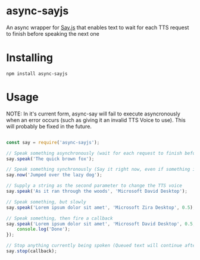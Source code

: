 # async-sayjs
An async wrapper for [Say.js](https://github.com/marak/say.js/) that enables text to wait for each TTS request to finish before speaking the next one

# Installing

`npm install async-sayjs`

# Usage

NOTE: In it's current form, async-say will fail to execute asyncronously when an error occurs (such as giving it an invalid TTS Voice to use). This will probably be fixed in the future.

``` Javascript

const say = require('async-sayjs');

// Speak something asynchronously (wait for each request to finish before moving on)
say.speak('The quick brown fox');

// Speak something synchronously (Say it right now, even if something is already being said)
say.now('Jumped over the lazy dog');

// Supply a string as the second parameter to change the TTS voice
say.speak('As it ran through the woods', 'Microsoft David Desktop');

// Speak something, but slowly
say.speak('Lorem ipsum dolor sit amet', 'Microsoft Zira Desktop', 0.5);

// Speak something, then fire a callback
say.speak('Lorem ipsum dolor sit amet', 'Microsoft David Desktop', 0.5, (err) => {
    console.log('Done');
});

// Stop anything currently being spoken (Queued text will continue after that)
say.stop(callback);
```